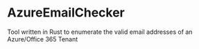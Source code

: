# AzureEmailChecker
Tool written in Rust to enumerate the valid email addresses of an Azure/Office 365 Tenant
